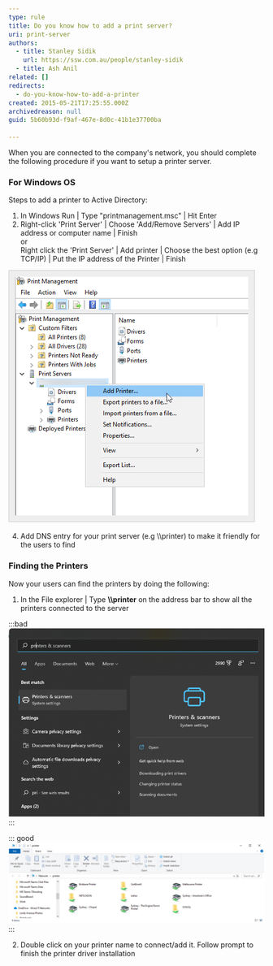 ```yaml
---
type: rule
title: Do you know how to add a print server?
uri: print-server
authors:
  - title: Stanley Sidik
    url: https://ssw.com.au/people/stanley-sidik
  - title: Ash Anil
related: []
redirects: 
  - do-you-know-how-to-add-a-printer
created: 2015-05-21T17:25:55.000Z
archivedreason: null
guid: 5b60b93d-f9af-467e-8d0c-41b1e37700ba

---
```


When you are connected to the company's network, you should complete the following procedure if you want to setup a printer server.

<!--endintro-->

### For Windows OS

Steps to add a printer to Active Directory:

1. In Windows Run | Type "printmanagement.msc" | Hit Enter
2. Right-click 'Print Server' | Choose 'Add/Remove Servers' | Add IP address or computer name | Finish    
   or   
   Right click the 'Print Server' | Add printer | Choose the best option (e.g TCP/IP) | Put the IP address of the Printer | Finish

![Figure: Add Print servers to AD ](46d5125c-b334-49f4-b1ee-45bc78b5dae1.png)

4. Add DNS entry for your print server (e.g \\\\printer) to make it friendly for the users to find

### Finding the Printers

Now your users can find the printers by doing the following:

1. In the File explorer | Type **\\\\printer** on the address bar to show all the printers connected to the server

:::bad
![Figure: Bad example – Windows 11 | Printers & scanners - Users won’t see all the printers by default](image001.png)
:::

::: good
![Figure: Good example - Printers listed in Printer Server](printers.jpg)
:::

2. Double click on your printer name to connect/add it. Follow prompt to finish the printer driver installation
